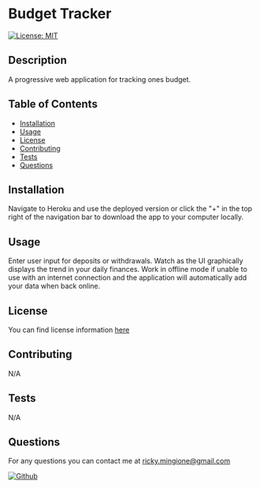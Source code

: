 
# Budget Tracker

[![License: MIT](https://img.shields.io/badge/License-MIT-yellow.svg)](https://opensource.org/licenses/MIT)

## Description

A progressive web application for tracking ones budget.

## Table of Contents

- [Installation](#installation)
- [Usage](#usage)
- [License](#license)
- [Contributing](#contributing)
- [Tests](#tests)
- [Questions](#questions)

## Installation

Navigate to Heroku and use the deployed version or click the "+" in the top right of the navigation bar to download the app to your computer locally.

## Usage

Enter user input for deposits or withdrawals. Watch as the UI graphically displays the trend in your daily finances. Work in offline mode if unable to use with an internet connection and the application will automatically add your data when back online.

## License

You can find license information [here](https://opensource.org/licenses/MIT)

## Contributing

N/A

## Tests

N/A

## Questions

For any questions you can contact me at ricky.mingione@gmail.com

[![Github](https://www.google.com/imgres?imgurl=https%3A%2F%2Fbanner2.cleanpng.com%2F20180824%2Fjtl%2Fkisspng-computer-icons-logo-portable-network-graphics-clip-icons-for-free-iconza-circle-social-5b7fe46b0bac53.1999041115351082030478.jpg&imgrefurl=https%3A%2F%2Fwww.cleanpng.com%2Fpng-computer-icons-logo-portable-network-graphics-clip-6362014%2F&tbnid=PxgWbaNXiTwCHM&vet=12ahUKEwi1lYqCk_7tAhXRcTABHchbAjAQMygEegUIARCxAQ..i&docid=omhncf02B6o-hM&w=900&h=520&q=github%20image&hl=en&ved=2ahUKEwi1lYqCk_7tAhXRcTABHchbAjAQMygEegUIARCxAQ)](https://github.com/Rivenception)

